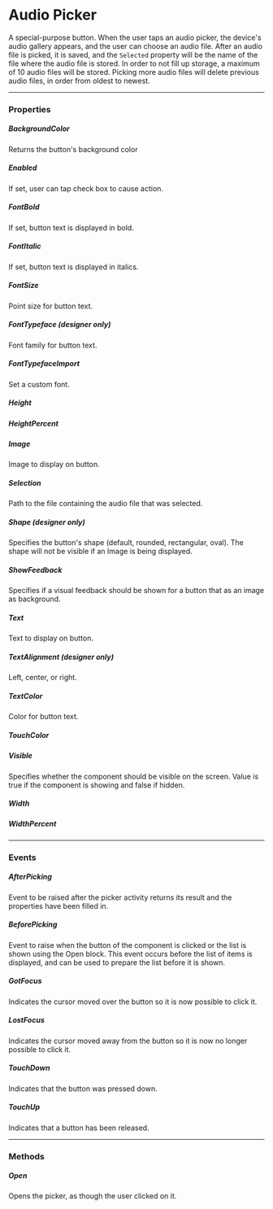 # Audio Picker

A special-purpose button. When the user taps an audio picker, the device's audio gallery appears, and the user can choose an audio file. After an audio file is picked, it is saved, and the `Selected` property will be the name of the file where the audio file is stored. In order to not fill up storage, a maximum of 10 audio files will be stored.  Picking more audio files will delete previous audio files, in order from oldest to newest.

---

### Properties

##### BackgroundColor

Returns the button's background color

##### Enabled

If set, user can tap check box to cause action.

##### FontBold

If set, button text is displayed in bold.

##### FontItalic

If set, button text is displayed in italics.

##### FontSize

Point size for button text.

##### FontTypeface (designer only)

Font family for button text.

##### FontTypefaceImport

Set a custom font.

##### Height


##### HeightPercent


##### Image

Image to display on button.

##### Selection

Path to the file containing the audio file that was selected.

##### Shape (designer only)

Specifies the button's shape (default, rounded, rectangular, oval). The shape will not be visible if an Image is being displayed.

##### ShowFeedback

Specifies if a visual feedback should be shown  for a button that as an image as background.

##### Text

Text to display on button.

##### TextAlignment (designer only)

Left, center, or right.

##### TextColor

Color for button text.

##### TouchColor


##### Visible

Specifies whether the component should be visible on the screen. Value is true if the component is showing and false if hidden.

##### Width



##### WidthPercent




---

### Events

##### AfterPicking

Event to be raised after the picker activity returns its
 result and the properties have been filled in.

##### BeforePicking

Event to raise when the button of the component is clicked or the list is shown
 using the Open block.  This event occurs before the list of items is displayed, and
 can be used to prepare the list before it is shown.

##### GotFocus

Indicates the cursor moved over the button so it is now possible to click it.

##### LostFocus

Indicates the cursor moved away from the button so it is now no longer possible to click it.

##### TouchDown

Indicates that the button was pressed down.

##### TouchUp

Indicates that a button has been released.

---

### Methods

##### Open

Opens the picker, as though the user clicked on it.
